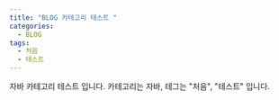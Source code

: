 ```yaml
---
title: "BLOG 카테고리 테스트 "
categories:
  - BLOG
tags:
  - 처음
  - 테스트
---
```



자바 카테고리 테스트 입니다.
카테고리는 자바, 테그는 "처음", "테스트" 입니다.

